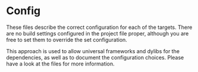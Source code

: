 # Config

These files describe the correct configuration for each of the targets. There
are no build settings configured in the project file proper, although you are
free to set them to override the set configuration.

This approach is used to allow universal frameworks and dylibs for the
dependencies, as well as to document the configuration choices. Please have
a look at the files for more information.

